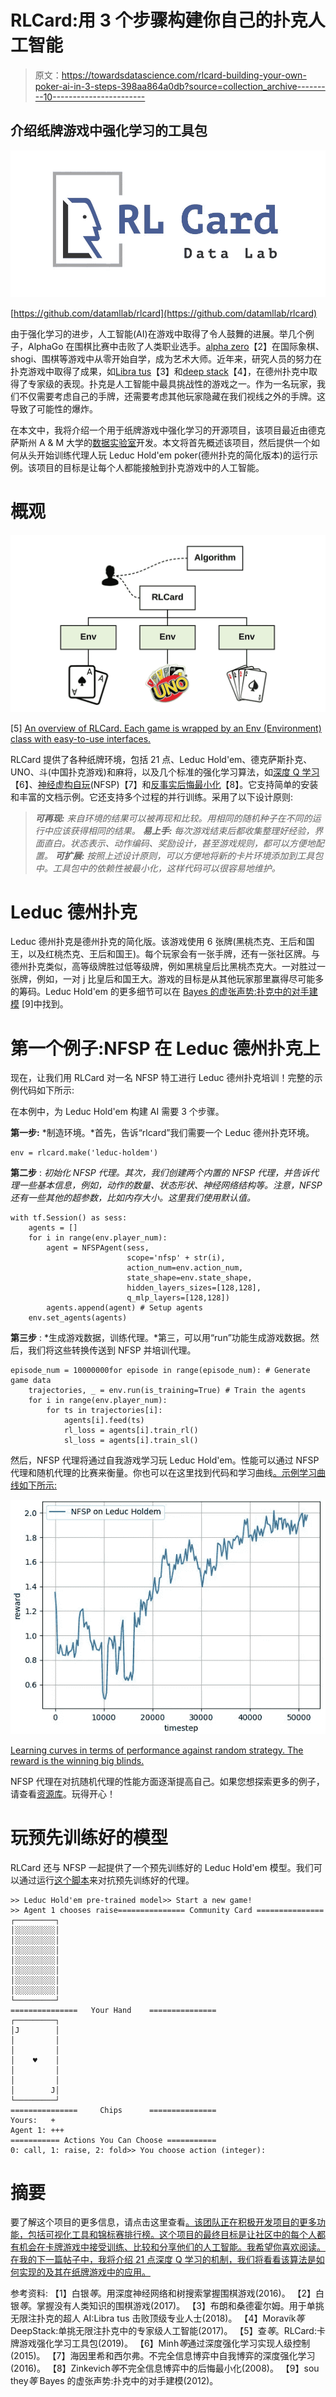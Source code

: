 # RLCard:用 3 个步骤构建你自己的扑克人工智能

> 原文：<https://towardsdatascience.com/rlcard-building-your-own-poker-ai-in-3-steps-398aa864a0db?source=collection_archive---------10----------------------->

## 介绍纸牌游戏中强化学习的工具包

![](img/4c71027638cd8c633688f8ce7c2899a1.png)

[https://github.com/datamllab/rlcard](https://github.com/datamllab/rlcard)

由于强化学习的进步，人工智能(AI)在游戏中取得了令人鼓舞的进展。举几个例子，AlphaGo 在围棋比赛中击败了人类职业选手。[alpha zero](https://www.nature.com/articles/nature24270?sf123103138=1)【2】在国际象棋、shogi、围棋等游戏中从零开始自学，成为艺术大师。近年来，研究人员的努力在扑克游戏中取得了成果，如[Libra tus](https://science.sciencemag.org/content/359/6374/418)【3】和[deep stack](https://science.sciencemag.org/content/356/6337/508)【4】，在德州扑克中取得了专家级的表现。扑克是人工智能中最具挑战性的游戏之一。作为一名玩家，我们不仅需要考虑自己的手牌，还需要考虑其他玩家隐藏在我们视线之外的手牌。这导致了可能性的爆炸。

在本文中，我将介绍一个用于纸牌游戏中强化学习的开源项目，该项目最近由德克萨斯州 A & M 大学的[数据实验室](http://faculty.cs.tamu.edu/xiahu/)开发。本文将首先概述该项目，然后提供一个如何从头开始训练代理人玩 Leduc Hold'em poker(德州扑克的简化版本)的运行示例。该项目的目标是让每个人都能接触到扑克游戏中的人工智能。

# 概观

![](img/55ad3d925a94dcefc94052493d5ae3f4.png)

[5] [An overview of RLCard. Each game is wrapped by an Env (Environment) class with easy-to-use interfaces.](https://arxiv.org/pdf/1910.04376.pdf)

RLCard 提供了各种纸牌环境，包括 21 点、Leduc Hold'em、德克萨斯扑克、UNO、斗(中国扑克游戏)和麻将，以及几个标准的强化学习算法，如[深度 Q 学习](https://www.nature.com/articles/nature14236?wm=book_wap_0005)【6】、[神经虚构自玩](https://arxiv.org/abs/1603.01121)(NFSP)【7】和[反事实后悔最小化](http://papers.nips.cc/paper/3306-regret-minimization-in-games-with-incomplete-information.pdf)【8】。它支持简单的安装和丰富的文档示例。它还支持多个过程的并行训练。采用了以下设计原则:

> ***可再现:*** *来自环境的结果可以被再现和比较。用相同的随机种子在不同的运行中应该获得相同的结果。* ***易上手:*** *每次游戏结束后都收集整理好经验，界面直白。状态表示、动作编码、奖励设计，甚至游戏规则，都可以方便地配置。* ***可扩展:*** *按照上述设计原则，可以方便地将新的卡片环境添加到工具包中。工具包中的依赖性被最小化，这样代码可以很容易地维护。*

# Leduc 德州扑克

Leduc 德州扑克是德州扑克的简化版。该游戏使用 6 张牌(黑桃杰克、王后和国王，以及红桃杰克、王后和国王)。每个玩家会有一张手牌，还有一张社区牌。与德州扑克类似，高等级牌胜过低等级牌，例如黑桃皇后比黑桃杰克大。一对胜过一张牌，例如，一对 j 比皇后和国王大。游戏的目标是从其他玩家那里赢得尽可能多的筹码。Leduc Hold'em 的更多细节可以在 [Bayes 的虚张声势:扑克中的对手建模](https://arxiv.org/abs/1207.1411) [9]中找到。

# 第一个例子:NFSP 在 Leduc 德州扑克上

现在，让我们用 RLCard 对一名 NFSP 特工进行 Leduc 德州扑克培训！完整的示例代码如下所示:

在本例中，为 Leduc Hold'em 构建 AI 需要 3 个步骤。

**第一步:** *制造环境。*首先，告诉“rlcard”我们需要一个 Leduc 德州扑克环境。

```
env = rlcard.make('leduc-holdem')
```

**第二步** : *初始化 NFSP 代理。其次，我们创建两个内置的 NFSP 代理，并告诉代理一些基本信息，例如，动作的数量、状态形状、神经网络结构等。注意，NFSP 还有一些其他的超参数，比如内存大小。这里我们使用默认值。*

```
with tf.Session() as sess:
    agents = []
    for i in range(env.player_num):
        agent = NFSPAgent(sess,
                          scope='nfsp' + str(i),
                          action_num=env.action_num,
                          state_shape=env.state_shape,
                          hidden_layers_sizes=[128,128],
                          q_mlp_layers=[128,128])
        agents.append(agent) # Setup agents
    env.set_agents(agents)
```

**第三步** : *生成游戏数据，训练代理。*第三，可以用“run”功能生成游戏数据。然后，我们将这些转换传送到 NFSP 并培训代理。

```
episode_num = 10000000for episode in range(episode_num): # Generate game data
    trajectories, _ = env.run(is_training=True) # Train the agents
    for i in range(env.player_num):
        for ts in trajectories[i]:
            agents[i].feed(ts)
            rl_loss = agents[i].train_rl()
            sl_loss = agents[i].train_sl()
```

然后，NFSP 代理将通过自我游戏学习玩 Leduc Hold'em。性能可以通过 NFSP 代理和随机代理的比赛来衡量。你也可以在这里找到代码和学习曲线[。示例学习曲线如下所示:](https://github.com/datamllab/rlcard/blob/master/examples/leduc_holdem_nfsp.py)

![](img/1199f7de58d2f112d6faf7e980aab46d.png)

[Learning curves in terms of performance against random strategy. The reward is the winning big blinds.](https://github.com/datamllab/rlcard)

NFSP 代理在对抗随机代理的性能方面逐渐提高自己。如果您想探索更多的例子，请查看[资源库](https://github.com/datamllab/rlcard/tree/master/examples)。玩得开心！

# 玩预先训练好的模型

RLCard 还与 NFSP 一起提供了一个预先训练好的 Leduc Hold'em 模型。我们可以通过运行[这个脚本](https://github.com/datamllab/rlcard/blob/master/examples/leduc_holdem_human.py)来对抗预先训练好的代理。

```
>> Leduc Hold'em pre-trained model>> Start a new game!
>> Agent 1 chooses raise=============== Community Card ===============
┌─────────┐
│░░░░░░░░░│
│░░░░░░░░░│
│░░░░░░░░░│
│░░░░░░░░░│
│░░░░░░░░░│
│░░░░░░░░░│
│░░░░░░░░░│
└─────────┘
===============   Your Hand    ===============
┌─────────┐
│J        │
│         │
│         │
│    ♥    │
│         │
│         │
│        J│
└─────────┘
===============     Chips      ===============
Yours:   +
Agent 1: +++
=========== Actions You Can Choose ===========
0: call, 1: raise, 2: fold>> You choose action (integer):
```

# 摘要

要了解这个项目的更多信息，请点击这里查看[。该团队正在积极开发项目的更多功能，包括可视化工具和锦标赛排行榜。这个项目的最终目标是让社区中的每个人都有机会在卡牌游戏中接受训练、比较和分享他们的人工智能。我希望你喜欢阅读。在我的下一篇帖子中，我将介绍 21 点深度 Q 学习的机制，我们将看看该算法是如何实现的及其在纸牌游戏中的应用。](https://github.com/datamllab/rlcard)

参考资料:
【1】白银*等*。用深度神经网络和树搜索掌握围棋游戏(2016)。
【2】白银*等*。掌握没有人类知识的围棋游戏(2017)。
【3】布朗和桑德霍尔姆。用于单挑无限注扑克的超人 AI:Libra tus 击败顶级专业人士(2018)。
【4】Moravík*等* DeepStack:单挑无限注扑克中的专家级人工智能(2017)。
【5】查*等*。RLCard:卡牌游戏强化学习工具包(2019)。
【6】Minh*等*通过深度强化学习实现人级控制(2015)。
【7】海因里希和西尔弗。不完全信息博弈中自我博弈的深度强化学习(2016)。
【8】Zinkevich*等*不完全信息博弈中的后悔最小化(2008)。
【9】sou they*等* Bayes 的虚张声势:扑克中的对手建模(2012)。